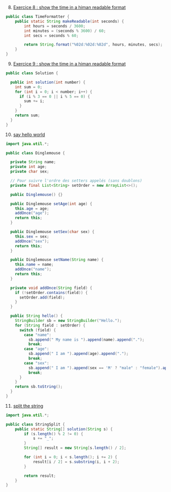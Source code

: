 8. [Exercice 8 : show the time in a himan readable format](https://www.codewars.com/kata/53da3dbb4a5168369a0000fe/train/java)

```java
public class TimeFormatter {
    public static String makeReadable(int seconds) {
        int hours = seconds / 3600;
        int minutes = (seconds % 3600) / 60;
        int secs = seconds % 60;

        return String.format("%02d:%02d:%02d", hours, minutes, secs);
    }
}

```

9. [Exercice 9 : show the time in a himan readable format](https://www.codewars.com/kata/53da3dbb4a5168369a0000fe/train/java)
``` java 
public class Solution {

  public int solution(int number) {
    int sum = 0;
    for (int i = 0; i < number; i++) {
      if (i % 3 == 0 || i % 5 == 0) {
        sum += i;
      }
    }
    return sum;
  }
}
```
10. [say hello world](https://www.codewars.com/kata/5b0a80ce84a30f4762000069/train/java)
```java
import java.util.*;

public class Dinglemouse {

  private String name;
  private int age;
  private char sex;

  // Pour suivre l'ordre des setters appelés (sans doublons)
  private final List<String> setOrder = new ArrayList<>();

  public Dinglemouse() {}

  public Dinglemouse setAge(int age) {
    this.age = age;
    addOnce("age");
    return this;
  }

  public Dinglemouse setSex(char sex) {
    this.sex = sex;
    addOnce("sex");
    return this;
  }

  public Dinglemouse setName(String name) {
    this.name = name;
    addOnce("name");
    return this;
  }

  private void addOnce(String field) {
    if (!setOrder.contains(field)) {
      setOrder.add(field);
    }
  }

  public String hello() {
    StringBuilder sb = new StringBuilder("Hello.");
    for (String field : setOrder) {
      switch (field) {
        case "name":
          sb.append(" My name is ").append(name).append(".");
          break;
        case "age":
          sb.append(" I am ").append(age).append(".");
          break;
        case "sex":
          sb.append(" I am ").append(sex == 'M' ? "male" : "female").append(".");
          break;
      }
    }
    return sb.toString();
  }
}
```

11. [split the string](https://www.codewars.com/kata/515de9ae9dcfc28eb6000001/train/java)
```java
import java.util.*;

public class StringSplit {
    public static String[] solution(String s) {
        if (s.length() % 2 != 0) {
            s += "_";
        }
        String[] result = new String[s.length() / 2];

        for (int i = 0; i < s.length(); i += 2) {
            result[i / 2] = s.substring(i, i + 2);
        }

        return result;
    }
}
```